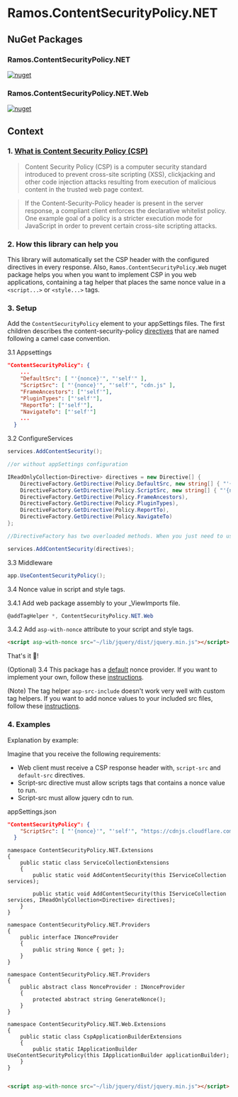 # Ramos.ContentSecurityPolicy.NET

## NuGet Packages

### <span>Ramos.ContentSecurityPolicy.NET</span>

[![nuget](https://img.shields.io/nuget/v/Ramos.ContentSecurityPolicy.NET.svg)](https://www.nuget.org/packages/Ramos.ContentSecurityPolicy.NET/)

### <span>Ramos.ContentSecurityPolicy.NET.Web</span>

[![nuget](https://img.shields.io/nuget/v/Ramos.ContentSecurityPolicy.NET.Web.svg)](https://www.nuget.org/packages/Ramos.ContentSecurityPolicy.NET.Web/)

## Context
### 1. [What is Content Security Policy (CSP)](https://en.wikipedia.org/wiki/Content_Security_Policy)

> Content Security Policy (CSP) is a computer security standard introduced to prevent cross-site scripting (XSS), clickjacking and other code injection attacks resulting from execution of malicious content in the trusted web page context.

> If the Content-Security-Policy header is present in the server response, a compliant client enforces the declarative whitelist policy. One example goal of a policy is a stricter execution mode for JavaScript in order to prevent certain cross-site scripting attacks.


### 2. How this library can help you

This library will automatically set the CSP header with the configured directives in every response. Also, `Ramos.ContentSecurityPolicy.Web` nuget package helps you when you want to implement CSP in you web applications, containing a tag helper that places the same nonce value in a `<script...>` or `<style...>` tags. 


### 3. Setup

Add the `ContentSecurityPolicy` element to your appSettings files.
The first children describes the content-security-policy [directives](https://content-security-policy.com/) that are named following a camel case convention.

3.1 Appsettings

```json
"ContentSecurityPolicy": {
    ...
    "DefaultSrc": [ "'{nonce}'", "'self'" ],
    "ScriptSrc": [ "'{nonce}'", "'self'", "cdn.js" ],
    "FrameAncestors": ["'self'"],
    "PluginTypes": ["'self'"],
    "ReportTo": ["'self'"],
    "NavigateTo": ["'self'"]
    ...
  }
```

3.2 ConfigureServices

```C#
services.AddContentSecurity();

//or without appSettings configuration

IReadOnlyCollection<Directive> directives = new Directive[] {
    DirectiveFactory.GetDirective(Policy.DefaultSrc, new string[] { "'{nonce}'", "'self'" }),
    DirectiveFactory.GetDirective(Policy.ScriptSrc, new string[] { "'{nonce}'", "'self'", "cdn.js" }),
    DirectiveFactory.GetDirective(Policy.FrameAncestors),
    DirectiveFactory.GetDirective(Policy.PluginTypes),
    DirectiveFactory.GetDirective(Policy.ReportTo),
    DirectiveFactory.GetDirective(Policy.NavigateTo)
};

//DirectiveFactory has two overloaded methods. When you just need to use 'self' policy in a directive, you can ignore the second argument in the GetDirective method. However, if you must use the second argument to add other policies you need to explicitly add the 'self' policy in order to use it. 

services.AddContentSecurity(directives);
```

3.3 Middleware

```C#
app.UseContentSecurityPolicy();
```

3.4 Nonce value in script and style tags.

3.4.1 Add web package assembly to your _ViewImports file.
```C#
@addTagHelper *, ContentSecurityPolicy.NET.Web
```

3.4.2 Add `asp-with-nonce` attribute to your script and style tags.

```HTML
<script asp-with-nonce src="~/lib/jquery/dist/jquery.min.js"></script>
```

That's it :shrug:!

(Optional)
3.4 This package has a [default](https://github.com/ptjuanramos/Ramos.ContentSecurityPolicy.NET/blob/main/src/Ramos.ContentSecurityPolicy.NET/Providers/DefaultNonceProvider.cs) nonce provider. If you want to implement your own, follow these [instructions](docs/NONCEPROVIDER.md).

(Note)
The tag helper `asp-src-include` doesn't work very well with custom tag helpers. If you want to add nonce values to your included src files, follow these [instructions](docs/ASPSRCINCLUDE.md).

### 4. Examples

Explanation by example:

Imagine that you receive the following requirements:
 - Web client must receive a CSP response header with, `script-src` and `default-src` directives. 
 - Script-src directive must allow scripts tags that contains a nonce value to run.
 - Script-src must allow jquery cdn to run.

 appSettings.json
```json
"ContentSecurityPolicy": {
    "ScriptSrc": [ "'{nonce}'", "'self'", "https://cdnjs.cloudflare.com/ajax/libs/jquery/3.6.0/jquery.min.js" ],
  }
```


```CSHARP
namespace ContentSecurityPolicy.NET.Extensions 
{
    public static class ServiceCollectionExtensions 
    {
        public static void AddContentSecurity(this IServiceCollection services);

        public static void AddContentSecurity(this IServiceCollection services, IReadOnlyCollection<Directive> directives);
    }
}
```

```CSHARP
namespace ContentSecurityPolicy.NET.Providers 
{
    public interface INonceProvider 
    {
        public string Nonce { get; };
    }
}
```

```CSHARP
namespace ContentSecurityPolicy.NET.Providers 
{
    public abstract class NonceProvider : INonceProvider
    {
        protected abstract string GenerateNonce();
    }
}
```

```CSHARP
namespace ContentSecurityPolicy.NET.Web.Extensions 
{
    public static class CspApplicationBuilderExtensions
    {
        public static IApplicationBuilder UseContentSecurityPolicy(this IApplicationBuilder applicationBuilder);
    }
}
```


```HTML

<script asp-with-nonce src="~/lib/jquery/dist/jquery.min.js"></script>

```
